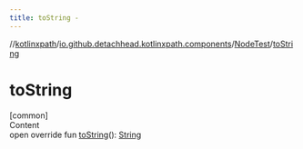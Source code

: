 ```yaml
---
title: toString -
---
```

//[kotlinxpath](../../index.md)/[io.github.detachhead.kotlinxpath.components](../index.md)/[NodeTest](index.md)/[toString](to-string.md)



# toString  
[common]  
Content  
open override fun [toString](to-string.md)(): [String](https://kotlinlang.org/api/latest/jvm/stdlib/kotlin/-string/index.html)  



